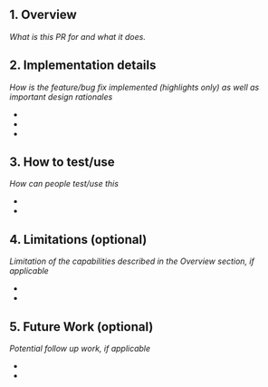 ## 1. Overview

_What is this PR for and what it does._

## 2. Implementation details

_How is the feature/bug fix implemented (highlights only) as well as important design rationales_

-
-
-

## 3. How to test/use

_How can people test/use this_

-
-

## 4. Limitations (optional)
_Limitation of the capabilities described in the Overview section, if applicable_

-
-

## 5. Future Work (optional)
_Potential follow up work, if applicable_

-
-
